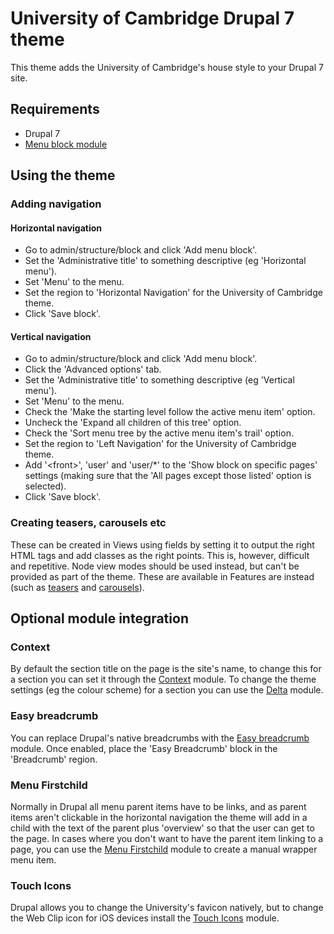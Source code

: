 University of Cambridge Drupal 7 theme
======================================

This theme adds the University of Cambridge's house style to your Drupal 7 site.

Requirements
------------

- Drupal 7
- [Menu block module](https://drupal.org/project/menu_block)

Using the theme
---------------

### Adding navigation

#### Horizontal navigation

- Go to admin/structure/block and click 'Add menu block'.
- Set the 'Administrative title' to something descriptive (eg 'Horizontal menu').
- Set 'Menu' to the menu.
- Set the region to 'Horizontal Navigation' for the University of Cambridge theme.
- Click 'Save block'.

#### Vertical navigation

- Go to admin/structure/block and click 'Add menu block'.
- Click the 'Advanced options' tab.
- Set the 'Administrative title' to something descriptive (eg 'Vertical menu').
- Set 'Menu' to the menu.
- Check the 'Make the starting level follow the active menu item' option.
- Uncheck the 'Expand all children of this tree' option.
- Check the 'Sort menu tree by the active menu item's trail' option.
- Set the region to 'Left Navigation' for the University of Cambridge theme.
- Add '&lt;front&gt;', 'user' and 'user/*' to the 'Show block on specific pages' settings (making sure that the 'All pages except those listed' option is selected).
- Click 'Save block'.

### Creating teasers, carousels etc

These can be created in Views using fields by setting it to output the right HTML tags and add classes as the right points. This is, however, difficult and repetitive. Node view modes should be used instead, but can't be provided as part of the theme. These are available in Features are instead (such as [teasers](https://github.com/misd-service-development/drupal-feature-teasers) and [carousels](https://github.com/misd-service-development/drupal-feature-carousel)).

Optional module integration
---------------------------

### Context

By default the section title on the page is the site's name, to change this for a section you can set it through the [Context](https://drupal.org/project/context) module. To change the theme settings (eg the colour scheme) for a section you can use the [Delta](https://drupal.org/project/delta) module.

### Easy breadcrumb

You can replace Drupal's native breadcrumbs with the [Easy breadcrumb](https://drupal.org/project/easy_breadcrumb) module. Once enabled, place the 'Easy Breadcrumb' block in the 'Breadcrumb' region.

### Menu Firstchild

Normally in Drupal all menu parent items have to be links, and as parent items aren't clickable in the horizontal navigation the theme will add in a child with the text of the parent plus 'overview' so that the user can get to the page. In cases where you don't want to have the parent item linking to a page, you can use the [Menu Firstchild](https://drupal.org/project/menu_firstchild) module to create a manual wrapper menu item.

### Touch Icons

Drupal allows you to change the University's favicon natively, but to change the Web Clip icon for iOS devices install the [Touch Icons](https://drupal.org/project/touch_icons) module.
